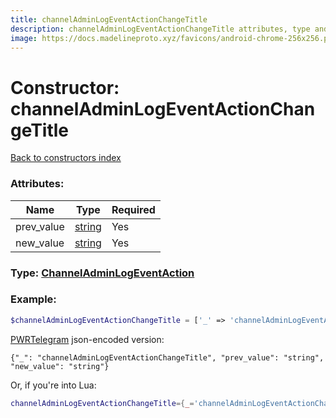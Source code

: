 ```yaml
---
title: channelAdminLogEventActionChangeTitle
description: channelAdminLogEventActionChangeTitle attributes, type and example
image: https://docs.madelineproto.xyz/favicons/android-chrome-256x256.png
---
```

# Constructor: channelAdminLogEventActionChangeTitle  
[Back to constructors index](index.md)



### Attributes:

| Name     |    Type       | Required |
|----------|---------------|----------|
|prev\_value|[string](../types/string.md) | Yes|
|new\_value|[string](../types/string.md) | Yes|



### Type: [ChannelAdminLogEventAction](../types/ChannelAdminLogEventAction.md)


### Example:

```php
$channelAdminLogEventActionChangeTitle = ['_' => 'channelAdminLogEventActionChangeTitle', 'prev_value' => 'string', 'new_value' => 'string'];
```  

[PWRTelegram](https://pwrtelegram.xyz) json-encoded version:

```
{"_": "channelAdminLogEventActionChangeTitle", "prev_value": "string", "new_value": "string"}
```


Or, if you're into Lua:

```lua
channelAdminLogEventActionChangeTitle={_='channelAdminLogEventActionChangeTitle', prev_value='string', new_value='string'}

```


